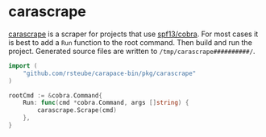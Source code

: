 # carascrape

[carascrape](https://github.com/rsteube/carapace-bin/tree/master/pkg/carascrape) is a scraper for projects that use [spf13/cobra](https://github.com/spf13/cobra).
For most cases it is best to add a `Run` function to the root command. Then build and run the project. Generated source files are written to `/tmp/carascrape##########/`.


```go
import (
    "github.com/rsteube/carapace-bin/pkg/carascrape"
)

rootCmd := &cobra.Command{
    Run: func(cmd *cobra.Command, args []string) {
        carascrape.Scrape(cmd)
    },
}
```
